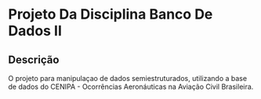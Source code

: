 # Projeto Da Disciplina Banco De Dados II

## Descrição
O projeto para manipulaçao de dados semiestruturados, utilizando a base de dados do CENIPA - Ocorrências Aeronáuticas na Aviação Civil Brasileira.
